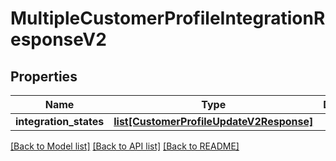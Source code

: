 # MultipleCustomerProfileIntegrationResponseV2

## Properties
Name | Type | Description | Notes
------------ | ------------- | ------------- | -------------
**integration_states** | [**list[CustomerProfileUpdateV2Response]**](CustomerProfileUpdateV2Response.md) |  | [optional] 

[[Back to Model list]](../README.md#documentation-for-models) [[Back to API list]](../README.md#documentation-for-api-endpoints) [[Back to README]](../README.md)


